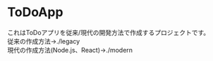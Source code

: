 # ToDoApp
これはToDoアプリを従来/現代の開発方法で作成するプロジェクトです。  
従来の作成方法→./legacy  
現代の作成方法(Node.js、React)→./modern  
